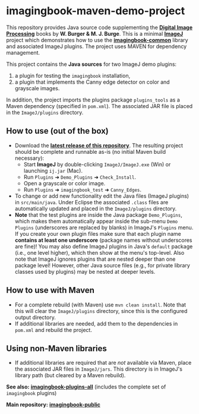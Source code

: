 # imagingbook-maven-demo-project

This repository provides Java source code supplementing the **[Digital Image Processing](https://imagingbook.com)** 
books by **W. Burger & M. J. Burge**.
This is a minimal **[ImageJ](https://imagej.net/ImageJ1)** project which demonstrates how to use the 
**[imagingbook-common](https://github.com/imagingbook/imagingbook-public)** library and associated ImageJ plugins. 
The project uses MAVEN for dependency management.


This project contains the **Java sources** for two ImageJ demo plugins:
1. a plugin for testing the `imagingbook` installation,
2. a plugin that implements the Canny edge detector on color and grayscale images.

In addition, the project imports the plugins package `plugins_tools`
as a Maven dependency (specified in `pom.xml`). 
The associated JAR file is placed in the `ImageJ/plugins` directory.



## How to use (out of the box)

* Download the [**latest release of this repository**](https://github.com/imagingbook/imagingbook-maven-demo-project/releases/latest).
  The resulting project should be complete and runnable as-is (no initial Maven build necessary):
  * Start **ImageJ** by double-clicking `ImageJ/ImageJ.exe` (Win) or launching `ij.jar` (Mac).
  * Run `Plugins` &#10140; `Demo_Plugins` &#10140; `Check_Install`.
  * Open a grayscale or color image.
  * Run `Plugins` &#10140; `imagingbook_test` &#10140; `Canny_Edges`. 
* To change or add new functionality edit the Java files (ImageJ plugins) in `src/main/java`. 
  Under Eclipse the associated `.class` files are automatically updated and placed in the `ImageJ/plugins` directory.
* **Note** that the test plugins are inside the Java package `Demo_Plugins`, which makes them automatically appear inside
  the sub-menu `Demo Plugins` (underscores are replaced by blanks) in ImageJ's `Plugins` menu.
  If you create your own plugin files make sure that each plugin name
  **contains at least one underscore** (package names without underscores are fine)!
  You may also define ImageJ plugins in Java's `default` package (i.e., one level higher), which then show at the menu's top-level.
  Also note that ImageJ ignores plugins that are nested deeper than one package level!
  However, other Java source files (e.g., for private library classes used by plugins) may be nested at deeper levels.
  

## How to use with Maven

* For a complete rebuild (with Maven) use `mvn clean install`. Note that this will clear the `ImageJ/plugins`
  directory, since this is the configured output directory.
* If additional libraries are needed, add them to the dependencies in `pom.xml` and rebuild the project.

## Using non-Maven libraries

* If additional libraries are required that are *not* available via Maven, place
  the associated JAR files in `ImageJ/jars`. This directory is in ImageJ's library path
  (but cleared by a Maven rebuild).


**See also:** [**imagingbook-plugins-all**](https://github.com/imagingbook/imagingbook-plugins-all) 
(includes the complete set of `imagingbook` plugins)

**Main repository:** [**imagingbook-public**](https://github.com/imagingbook/imagingbook-public)



